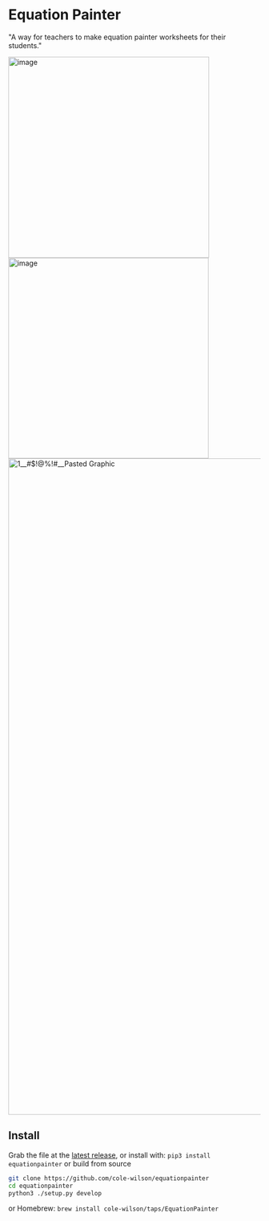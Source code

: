 # Equation Painter
"A way for teachers to make equation painter worksheets for their students."


<img width="401" alt="image" src="https://github.com/cole-wilson/equationpainter/assets/49500253/18a47795-ca33-4264-9da8-3ee70c1f7712">
<img width="400" alt="image" src="https://github.com/cole-wilson/equationpainter/assets/49500253/cbd5768e-b192-4944-a6d6-e7e4712029f1">
<img width="1309" alt="1__#$!@%!#__Pasted Graphic" src="https://github.com/cole-wilson/equationpainter/assets/49500253/809a9811-eb10-4671-a1cd-16de87d54a81">


## Install
Grab the file at the [latest release](https://github.com/cole-wilson/equationpainter/releases/latest), or install with:
`pip3 install equationpainter`
or build from source
```bash
git clone https://github.com/cole-wilson/equationpainter
cd equationpainter
python3 ./setup.py develop
```
or Homebrew:
`brew install cole-wilson/taps/EquationPainter`
